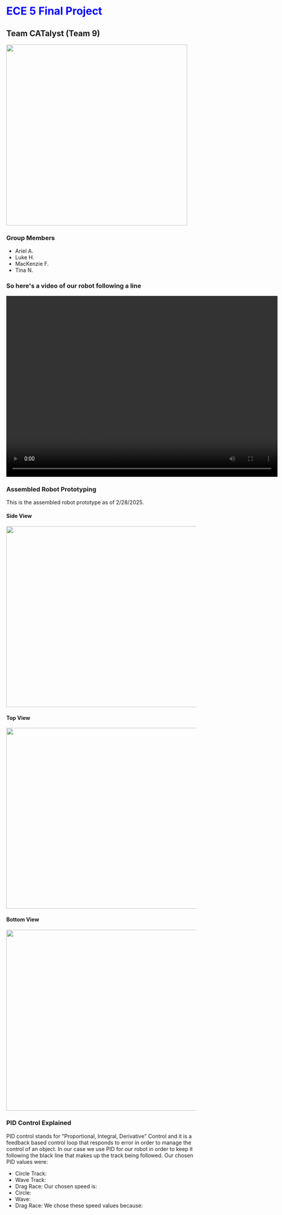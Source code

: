 # <span style="color:blue">ECE 5 Final Project</span>
## Team CATalyst (Team 9)
<image src = "catalyst.png" width="480" height="480"></image>
### Group Members
- Ariel A. 
- Luke H.
- MacKenzie F.
- Tina N.


### So here's a video of our robot following a line
<video src="IMG_9217_1.mov" controls preload width="720" height="480"></video>

### Assembled Robot Prototyping

This is the assembled robot prototype as of 2/28/2025. 


#### Side View
<image src = "sideview.jpg" width="720" height="480"></image>
#### Top View
<image src = "topview.png" width="720" height="480"></image>

#### Bottom View 
<image src = "bottomview.jpg" width="720" height="480"></image>





### PID Control Explained 

PID control stands for "Proportional, Integral, Derivative" Control and it is a feedback based control loop that responds to error in order to manage the control of an object. In our case we use PID for our robot in order to keep it following the black line that makes up the track being followed. 
Our chosen PID values were:
- Circle Track:
- Wave Track:
- Drag Race: 
Our chosen speed is:
- Circle:
- Wave:
- Drag Race:
We chose these speed values because: 
